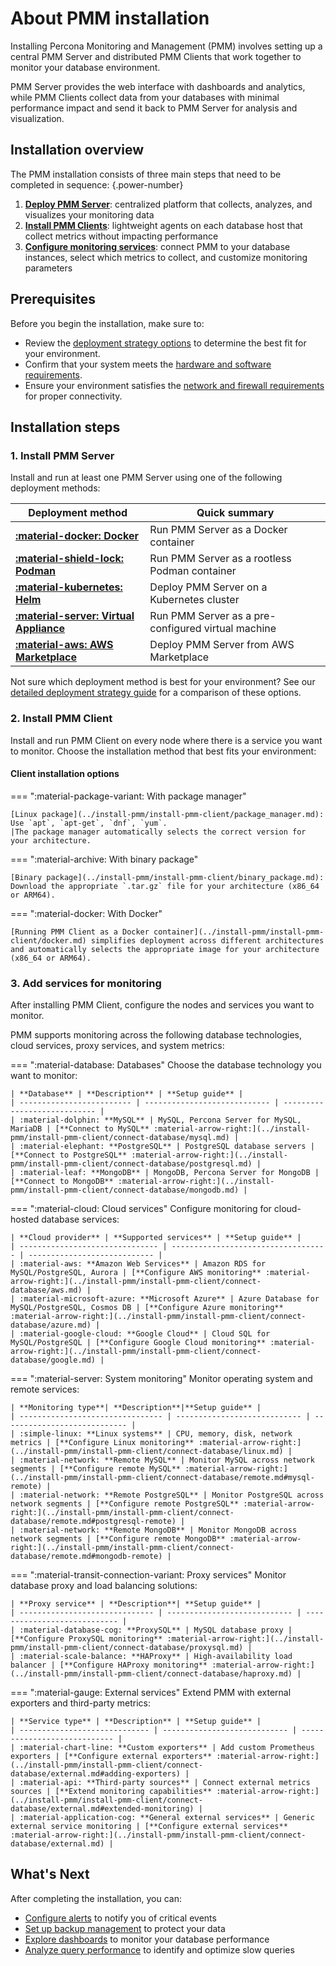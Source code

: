 # About PMM installation

Installing Percona Monitoring and Management (PMM) involves setting up a central PMM Server and distributed PMM Clients that work together to monitor your database environment. 

PMM Server provides the web interface with dashboards and analytics, while PMM Clients collect data from your databases with minimal performance impact and send it back to PMM Server for analysis and visualization.

## Installation overview
The PMM installation consists of three main steps that need to be completed in sequence: 
{.power-number}

1. **[Deploy PMM Server](#1-install-pmm-server)**: centralized platform that collects, analyzes, and visualizes your monitoring data
2. **[Install PMM Clients](#2-install-pmm-client)**: lightweight agents on each database host that collect metrics without impacting performance
3. **[Configure monitoring services](#3-add-services-for-monitoring)**: connect PMM to your database instances, select which metrics to collect, and customize monitoring parameters

## Prerequisites

Before you begin the installation, make sure to:

- Review the [deployment strategy options](../install-pmm/plan-pmm-installation/choose-deployment.md) to determine the best fit for your environment.  
- Confirm that your system meets the [hardware and software requirements](../install-pmm/plan-pmm-installation/hardware_and_system.md).  
- Ensure your environment satisfies the [network and firewall requirements](../install-pmm/plan-pmm-installation/network_and_firewall.md) for proper connectivity.


## Installation steps 

### 1. Install PMM Server

Install and run at least one PMM Server using one of the following deployment methods:

| **Deployment method** | **Quick summary** |
|---------------|-------------|
| [**:material-docker: Docker**](../install-pmm/install-pmm-server/deployment-options/docker/index.md) | Run PMM Server as a Docker container |
| [**:material-shield-lock: Podman**](../install-pmm/install-pmm-server/deployment-options/podman/index.md) | Run PMM Server as a rootless Podman container |
| [**:material-kubernetes: Helm**](../install-pmm/install-pmm-server/deployment-options/helm/index.md) | Deploy PMM Server on a Kubernetes cluster |
| [**:material-server: Virtual Appliance**](../install-pmm/install-pmm-server/deployment-options/virtual/index.md) | Run PMM Server as a pre-configured virtual machine |
| [**:material-aws: AWS Marketplace**](../install-pmm/install-pmm-server/deployment-options/aws/aws.md) | Deploy PMM Server from AWS Marketplace |

Not sure which deployment method is best for your environment? See our [detailed deployment strategy guide](../install-pmm/plan-pmm-installation/choose-deployment.md) for a comparison of these options.

### 2. Install PMM Client

Install and run PMM Client on every node where there is a service you want to monitor. Choose the installation method that best fits your environment:

#### Client installation options

=== ":material-package-variant: With package manager"

    [Linux package](../install-pmm/install-pmm-client/package_manager.md): Use `apt`, `apt-get`, `dnf`, `yum`. 
    |The package manager automatically selects the correct version for your architecture.

=== ":material-archive: With binary package"

    [Binary package](../install-pmm/install-pmm-client/binary_package.md): Download the appropriate `.tar.gz` file for your architecture (x86_64 or ARM64).

=== ":material-docker: With Docker"

    [Running PMM Client as a Docker container](../install-pmm/install-pmm-client/docker.md) simplifies deployment across different architectures and automatically selects the appropriate image for your architecture (x86_64 or ARM64).

### 3. Add services for monitoring

After installing PMM Client, configure the nodes and services you want to monitor. 

PMM supports monitoring across the following database technologies, cloud services, proxy services, and system metrics:

=== ":material-database: Databases"
    Choose the database technology you want to monitor:
    
    | **Database** | **Description** | **Setup guide** |
    | ------------------------- | ---------------------------- | ---------------------------- |
    | :material-dolphin: **MySQL** | MySQL, Percona Server for MySQL, MariaDB | [**Connect to MySQL** :material-arrow-right:](../install-pmm/install-pmm-client/connect-database/mysql.md) |
    | :material-elephant: **PostgreSQL** | PostgreSQL database servers | [**Connect to PostgreSQL** :material-arrow-right:](../install-pmm/install-pmm-client/connect-database/postgresql.md) |
    | :material-leaf: **MongoDB** | MongoDB, Percona Server for MongoDB | [**Connect to MongoDB** :material-arrow-right:](../install-pmm/install-pmm-client/connect-database/mongodb.md) |

=== ":material-cloud: Cloud services"
    Configure monitoring for cloud-hosted database services:
    
    | **Cloud provider** | **Supported services** | **Setup guide** |
    | ------------------------------- | ----------------------------------- | ---------------------------- |
    | :material-aws: **Amazon Web Services** | Amazon RDS for MySQL/PostgreSQL, Aurora | [**Configure AWS monitoring** :material-arrow-right:](../install-pmm/install-pmm-client/connect-database/aws.md) |
    | :material-microsoft-azure: **Microsoft Azure** | Azure Database for MySQL/PostgreSQL, Cosmos DB | [**Configure Azure monitoring** :material-arrow-right:](../install-pmm/install-pmm-client/connect-database/azure.md) |
    | :material-google-cloud: **Google Cloud** | Cloud SQL for MySQL/PostgreSQL | [**Configure Google Cloud monitoring** :material-arrow-right:](../install-pmm/install-pmm-client/connect-database/google.md) |

=== ":material-server: System monitoring"
    Monitor operating system and remote services:
    
    | **Monitoring type**| **Description**|**Setup guide** |
    | -------------------------------- | ---------------------------- | ---------------------------- |
    | :simple-linux: **Linux systems** | CPU, memory, disk, network metrics | [**Configure Linux monitoring** :material-arrow-right:](../install-pmm/install-pmm-client/connect-database/linux.md) |
    | :material-network: **Remote MySQL** | Monitor MySQL across network segments | [**Configure remote MySQL** :material-arrow-right:](../install-pmm/install-pmm-client/connect-database/remote.md#mysql-remote) |
    | :material-network: **Remote PostgreSQL** | Monitor PostgreSQL across network segments | [**Configure remote PostgreSQL** :material-arrow-right:](../install-pmm/install-pmm-client/connect-database/remote.md#postgresql-remote) |
    | :material-network: **Remote MongoDB** | Monitor MongoDB across network segments | [**Configure remote MongoDB** :material-arrow-right:](../install-pmm/install-pmm-client/connect-database/remote.md#mongodb-remote) |

=== ":material-transit-connection-variant: Proxy services"
    Monitor database proxy and load balancing solutions:
    
    | **Proxy service** | **Description**| **Setup guide** |
    | ------------------------------ | ---------------------------- | ---------------------------- |
    | :material-database-cog: **ProxySQL** | MySQL database proxy | [**Configure ProxySQL monitoring** :material-arrow-right:](../install-pmm/install-pmm-client/connect-database/proxysql.md) |
    | :material-scale-balance: **HAProxy** | High-availability load balancer | [**Configure HAProxy monitoring** :material-arrow-right:](../install-pmm/install-pmm-client/connect-database/haproxy.md) |

=== ":material-gauge: External services"
    Extend PMM with external exporters and third-party metrics:
    
    | **Service type** | **Description** | **Setup guide** |
    | ----------------------------- | ---------------------------- | ---------------------------- |
    | :material-chart-line: **Custom exporters** | Add custom Prometheus exporters | [**Configure external exporters** :material-arrow-right:](../install-pmm/install-pmm-client/connect-database/external.md#adding-exporters) |
    | :material-api: **Third-party sources** | Connect external metrics sources | [**Extend monitoring capabilities** :material-arrow-right:](../install-pmm/install-pmm-client/connect-database/external.md#extended-monitoring) |
    | :material-application-cog: **General external services** | Generic external service monitoring | [**Configure external services** :material-arrow-right:](../install-pmm/install-pmm-client/connect-database/external.md) |

## What's Next

After completing the installation, you can:

- [Configure alerts](../../admin/alerts/index.md) to notify you of critical events
- [Set up backup management](../../admin/backup-management/index.md) to protect your data
- [Explore dashboards](../../use/dashboards/index.md) to monitor your database performance
- [Analyze query performance](../../use/qan/index.md) to identify and optimize slow queries